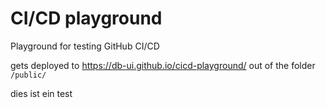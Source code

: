 # CI/CD playground

Playground for testing GitHub CI/CD

gets deployed to https://db-ui.github.io/cicd-playground/ out of the folder `/public/`

dies ist ein test
